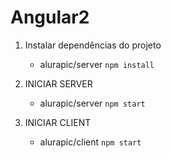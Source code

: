 # Angular2


1. Instalar dependências do projeto
	- alurapic/server `npm install`


2. INICIAR SERVER
	- alurapic/server `npm start`


3. INICIAR CLIENT
	- alurapic/client `npm start`